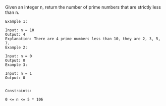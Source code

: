 Given an integer n, return the number of prime numbers that are strictly less than n.

 

```
Example 1:

Input: n = 10
Output: 4
Explanation: There are 4 prime numbers less than 10, they are 2, 3, 5, 7.
Example 2:

Input: n = 0
Output: 0
Example 3:

Input: n = 1
Output: 0
 

Constraints:

0 <= n <= 5 * 106